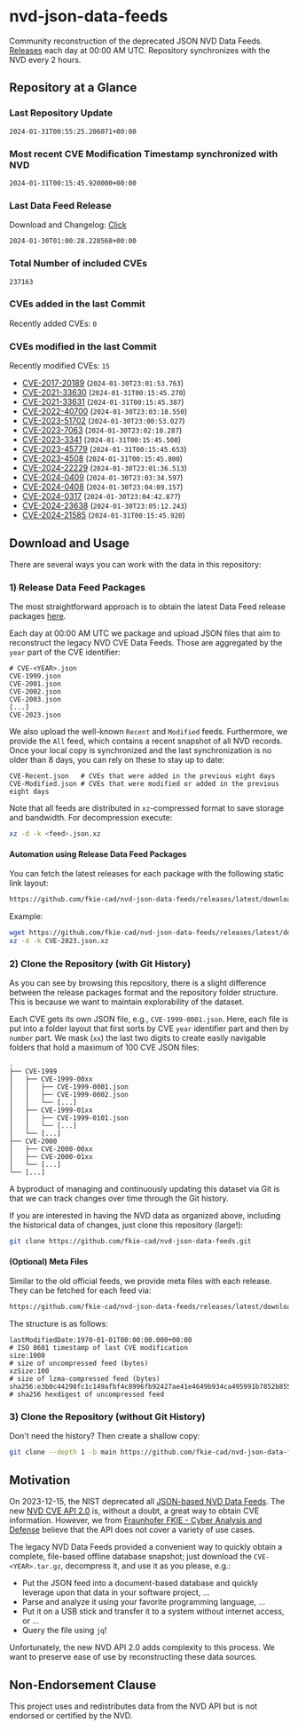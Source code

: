 # nvd-json-data-feeds

Community reconstruction of the deprecated JSON NVD Data Feeds. 
[Releases](https://github.com/fkie-cad/nvd-json-data-feeds/releases/latest) each day at 00:00 AM UTC.
Repository synchronizes with the NVD every 2 hours.

## Repository at a Glance

### Last Repository Update

```plain
2024-01-31T00:55:25.206071+00:00
```

### Most recent CVE Modification Timestamp synchronized with NVD

```plain
2024-01-31T00:15:45.920000+00:00
```

### Last Data Feed Release

Download and Changelog: [Click](https://github.com/fkie-cad/nvd-json-data-feeds/releases/latest)

```plain
2024-01-30T01:00:28.228568+00:00
```

### Total Number of included CVEs

```plain
237163
```

### CVEs added in the last Commit

Recently added CVEs: `0`



### CVEs modified in the last Commit

Recently modified CVEs: `15`

* [CVE-2017-20189](CVE-2017/CVE-2017-201xx/CVE-2017-20189.json) (`2024-01-30T23:01:53.763`)
* [CVE-2021-33630](CVE-2021/CVE-2021-336xx/CVE-2021-33630.json) (`2024-01-31T00:15:45.270`)
* [CVE-2021-33631](CVE-2021/CVE-2021-336xx/CVE-2021-33631.json) (`2024-01-31T00:15:45.387`)
* [CVE-2022-40700](CVE-2022/CVE-2022-407xx/CVE-2022-40700.json) (`2024-01-30T23:03:18.550`)
* [CVE-2023-51702](CVE-2023/CVE-2023-517xx/CVE-2023-51702.json) (`2024-01-30T23:00:53.027`)
* [CVE-2023-7063](CVE-2023/CVE-2023-70xx/CVE-2023-7063.json) (`2024-01-30T23:02:10.287`)
* [CVE-2023-3341](CVE-2023/CVE-2023-33xx/CVE-2023-3341.json) (`2024-01-31T00:15:45.500`)
* [CVE-2023-45779](CVE-2023/CVE-2023-457xx/CVE-2023-45779.json) (`2024-01-31T00:15:45.653`)
* [CVE-2023-4508](CVE-2023/CVE-2023-45xx/CVE-2023-4508.json) (`2024-01-31T00:15:45.800`)
* [CVE-2024-22229](CVE-2024/CVE-2024-222xx/CVE-2024-22229.json) (`2024-01-30T23:01:36.513`)
* [CVE-2024-0409](CVE-2024/CVE-2024-04xx/CVE-2024-0409.json) (`2024-01-30T23:03:34.597`)
* [CVE-2024-0408](CVE-2024/CVE-2024-04xx/CVE-2024-0408.json) (`2024-01-30T23:04:09.157`)
* [CVE-2024-0317](CVE-2024/CVE-2024-03xx/CVE-2024-0317.json) (`2024-01-30T23:04:42.877`)
* [CVE-2024-23638](CVE-2024/CVE-2024-236xx/CVE-2024-23638.json) (`2024-01-30T23:05:12.243`)
* [CVE-2024-21585](CVE-2024/CVE-2024-215xx/CVE-2024-21585.json) (`2024-01-31T00:15:45.920`)


## Download and Usage

There are several ways you can work with the data in this repository:

### 1) Release Data Feed Packages

The most straightforward approach is to obtain the latest Data Feed release packages [here](https://github.com/fkie-cad/nvd-json-data-feeds/releases/latest).

Each day at 00:00 AM UTC we package and upload JSON files that aim to reconstruct the legacy NVD CVE Data Feeds.
Those are aggregated by the `year` part of the CVE identifier:

```
# CVE-<YEAR>.json
CVE-1999.json
CVE-2001.json
CVE-2002.json
CVE-2003.json
[...]
CVE-2023.json
```

We also upload the well-known `Recent` and `Modified` feeds.
Furthermore, we provide the `All` feed, which contains a recent snapshot of all NVD records.
Once your local copy is synchronized and the last synchronization is no older than 8 days, you can rely on these to stay up to date:

```plain
CVE-Recent.json   # CVEs that were added in the previous eight days
CVE-Modified.json # CVEs that were modified or added in the previous eight days
```

Note that all feeds are distributed in `xz`-compressed format to save storage and bandwidth.
For decompression execute:

```sh
xz -d -k <feed>.json.xz
```


#### Automation using Release Data Feed Packages

You can fetch the latest releases for each package with the following static link layout:

```sh
https://github.com/fkie-cad/nvd-json-data-feeds/releases/latest/download/CVE-<YEAR>.json.xz
```

Example:

```sh
wget https://github.com/fkie-cad/nvd-json-data-feeds/releases/latest/download/CVE-2023.json.xz
xz -d -k CVE-2023.json.xz
```



### 2) Clone the Repository (with Git History)

As you can see by browsing this repository, there is a slight difference between the release packages format and the repository folder structure.
This is because we want to maintain explorability of the dataset.

Each CVE gets its own JSON file, e.g., `CVE-1999-0001.json`.
Here, each file is put into a folder layout that first sorts by CVE `year` identifier part and then by `number` part.
We mask (`xx`) the last two digits to create easily navigable folders that hold a maximum of 100 CVE JSON files:

```plain
.
├── CVE-1999
│   ├── CVE-1999-00xx
│   │   ├── CVE-1999-0001.json
│   │   ├── CVE-1999-0002.json
│   │   └── [...]
│   ├── CVE-1999-01xx
│   │   ├── CVE-1999-0101.json
│   │   └── [...]
│   └── [...]
├── CVE-2000
│   ├── CVE-2000-00xx
│   ├── CVE-2000-01xx
│   └── [...]
└── [...]
```

A byproduct of managing and continuously updating this dataset via Git is that we can track changes over time through the Git history.

If you are interested in having the NVD data as organized above, including the historical data of changes, just clone this repository (large!):

```sh
git clone https://github.com/fkie-cad/nvd-json-data-feeds.git
```

#### (Optional) Meta Files

Similar to the old official feeds, we provide meta files with each release. They can be fetched for each feed via:

```sh
https://github.com/fkie-cad/nvd-json-data-feeds/releases/latest/download/CVE-<YEAR>.meta
```

The structure is as follows:

```plain
lastModifiedDate:1970-01-01T00:00:00.000+00:00                          # ISO 8601 timestamp of last CVE modification
size:1000                                                               # size of uncompressed feed (bytes)
xzSize:100                                                              # size of lzma-compressed feed (bytes)
sha256:e3b0c44298fc1c149afbf4c8996fb92427ae41e4649b934ca495991b7852b855 # sha256 hexdigest of uncompressed feed
```


### 3) Clone the Repository (without Git History)

Don't need the history? Then create a shallow copy:

```sh
git clone --depth 1 -b main https://github.com/fkie-cad/nvd-json-data-feeds.git
```

## Motivation

On 2023-12-15, the NIST deprecated all [JSON-based NVD Data Feeds](https://nvd.nist.gov/vuln/data-feeds#divRetirementBanner-1).
The new [NVD CVE API 2.0](https://nvd.nist.gov/developers/vulnerabilities) is, without a doubt, a great way to obtain CVE information.
However, we from [Fraunhofer FKIE - Cyber Analysis and Defense](https://www.fkie.fraunhofer.de/en/departments/cad.html) believe that the API does not cover a variety of use cases.

The legacy NVD Data Feeds provided a convenient way to quickly obtain a complete, file-based offline database snapshot; just download the `CVE-<YEAR>.tar.gz`, decompress it, and use it as you please, e.g.:

* Put the JSON feed into a document-based database and quickly leverage upon that data in your software project, ...
* Parse and analyze it using your favorite programming language, ...
* Put it on a USB stick and transfer it to a system without internet access, or ...
* Query the file using `jq`!

Unfortunately, the new NVD API 2.0 adds complexity to this process.
We want to preserve ease of use by reconstructing these data sources.

## Non-Endorsement Clause

This project uses and redistributes data from the NVD API but is not endorsed or certified by the NVD.